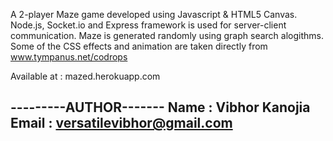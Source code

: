 A 2-player Maze game developed using Javascript & HTML5 Canvas.
Node.js, Socket.io and Express framework is used for server-client communication.
Maze is generated randomly using graph search alogithms.
Some of the CSS effects and animation are taken directly from www.tympanus.net/codrops 

Available at : mazed.herokuapp.com

---------AUTHOR-------
Name : Vibhor Kanojia
Email : versatilevibhor@gmail.com
----------------------
